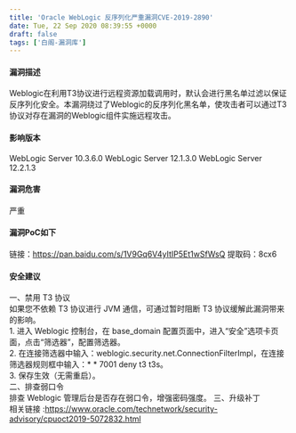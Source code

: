 ```yaml
---
title: 'Oracle WebLogic 反序列化严重漏洞CVE-2019-2890'
date: Tue, 22 Sep 2020 08:39:55 +0000
draft: false
tags: ['白阁-漏洞库']
---
```


#### 漏洞描述

Weblogic在利用T3协议进行远程资源加载调用时，默认会进行黑名单过滤以保证反序列化安全。本漏洞绕过了Weblogic的反序列化黑名单，使攻击者可以通过T3协议对存在漏洞的Weblogic组件实施远程攻击。

#### 影响版本

WebLogic Server 10.3.6.0 WebLogic Server 12.1.3.0 WebLogic Server 12.2.1.3

#### 漏洞危害

严重

#### 漏洞PoC如下

链接：https://pan.baidu.com/s/1V9Gq6V4yItIP5Et1wSfWsQ 提取码：8cx6

#### 安全建议

一、禁用 T3 协议  
如果您不依赖 T3 协议进行 JVM 通信，可通过暂时阻断 T3 协议缓解此漏洞带来的影响。  
1\. 进入 Weblogic 控制台，在 base\_domain 配置页面中，进入“安全”选项卡页面，点击“筛选器”，配置筛选器。  
2\. 在连接筛选器中输入：weblogic.security.net.ConnectionFilterImpl，在连接筛选器规则框中输入：\* \* 7001 deny t3 t3s。  
3\. 保存生效（无需重启）。  
二、排查弱口令  
排查 Weblogic 管理后台是否存在弱口令，增强密码强度。 三、升级补丁  
相关链接 :https://www.oracle.com/technetwork/security-advisory/cpuoct2019-5072832.html